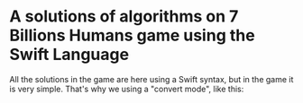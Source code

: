 # A solutions of algorithms on 7 Billions Humans game using the Swift Language

All the solutions in the game are here using a Swift syntax, but in the game it is very simple. That's why we using a "convert mode", like this:

